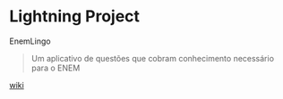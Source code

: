 # Lightning Project
EnemLingo 
> Um aplicativo de questões que cobram conhecimento necessário para o ENEM


[wiki](https://github.com/cefetmg-2022-psi-g4/wiki/wiki)
